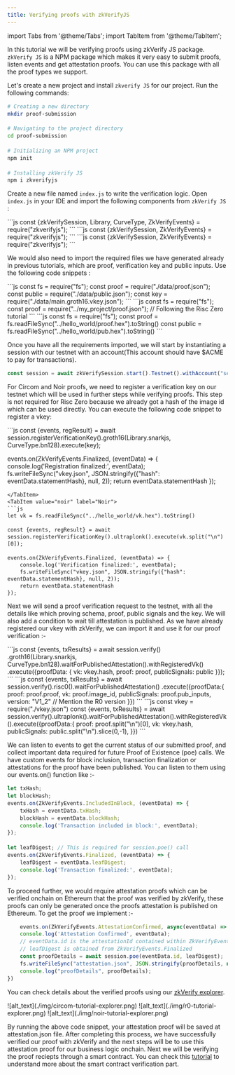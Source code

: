 ```yaml
---
title: Verifying proofs with zkVerifyJS
---
```


import Tabs from '@theme/Tabs';
import TabItem from '@theme/TabItem';



In this tutorial we will be verifying proofs using zkVerify JS package. ```zkVerify JS``` is a NPM package which makes it very easy to submit proofs, listen events and get attestation proofs. You can use this package with all the proof types we support.

Let's create a new project and install ```zkverify JS``` for our project. Run the following commands:
```bash
# Creating a new directory
mkdir proof-submission

# Navigating to the project directory
cd proof-submission

# Initializing an NPM project
npm init

# Installing zkVerify JS
npm i zkverifyjs
```

Create a new file named ```index.js``` to write the verification logic. Open ```index.js``` in your IDE and import the following components from ```zkVerify JS``` :

<Tabs groupId="import">
<TabItem value="circom" label="Circom">
```js
const {zkVerifySession, Library, CurveType, ZkVerifyEvents} = require("zkverifyjs");
```
</TabItem>
<TabItem value="r0" label="Risc Zero">
```js
const {zkVerifySession, ZkVerifyEvents} = require("zkverifyjs");
```
</TabItem>
<TabItem value="noir" label="Noir">
```js
const {zkVerifySession, ZkVerifyEvents} = require("zkverifyjs");
```
</TabItem>
</Tabs>

We would also need to import the required files we have generated already in previous tutorials, which are proof, verification key and public inputs. Use the following code snippets :

<Tabs groupId="import-files">
<TabItem value="circom" label="Circom">
```js
const fs = require("fs");
const proof = require("./data/proof.json");
const public = require("./data/public.json");
const key = require("./data/main.groth16.vkey.json");
```
</TabItem>
<TabItem value="r0" label="Risc Zero">
```js
const fs = require("fs");
const proof = require("../my_project/proof.json"); // Following the Risc Zero tutorial
```
</TabItem>
<TabItem value="noir" label="Noir">
```js
const fs = require("fs");
const proof = fs.readFileSync("../hello_world/proof.hex").toString()
const public = fs.readFileSync("../hello_world/pub.hex").toString()
```
</TabItem>
</Tabs>

Once you have all the requirements imported, we will start by instantiating a session with our testnet with an account(This account should have $ACME to pay for transactions). 
```js
const session = await zkVerifySession.start().Testnet().withAccount("seed-phrase")
```

For Circom and Noir proofs, we need to register a verification key on our testnet which will be used in further steps while verifying proofs. This step is not required for Risc Zero because we already got a hash of the image id which can be used directly. You can execute the following code snippet to register a vkey:

<Tabs groupId="register-vkey">
<TabItem value="circom" label="Circom">
```js
const {events, regResult} = await session.registerVerificationKey().groth16(Library.snarkjs, CurveType.bn128).execute(key);

events.on(ZkVerifyEvents.Finalized, (eventData) => {
    console.log('Registration finalized:', eventData);
    fs.writeFileSync("vkey.json", JSON.stringify({"hash": eventData.statementHash}, null, 2));
    return eventData.statementHash
});

```
</TabItem>
<TabItem value="noir" label="Noir">
```js
let vk = fs.readFileSync("../hello_world/vk.hex").toString()

const {events, regResult} = await session.registerVerificationKey().ultraplonk().execute(vk.split("\n")[0]);

events.on(ZkVerifyEvents.Finalized, (eventData) => {
    console.log('Verification finalized:', eventData);
    fs.writeFileSync("vkey.json", JSON.stringify({"hash": eventData.statementHash}, null, 2));
    return eventData.statementHash
});

```
</TabItem>
</Tabs>


Next we will send a proof verification request to the testnet, with all the details like which proving schema, proof, public signals and the key. We will also add a condition to wait till attestation is published. As we have already registered our vkey with zkVerify, we can import it and use it for our proof verification :- 

<Tabs groupId="proof-verification">
<TabItem value="circom" label="Circom">
```js
const {events, txResults} = await session.verify()
.groth16(Library.snarkjs, CurveType.bn128).waitForPublishedAttestation().withRegisteredVk()
.execute({proofData: {
    vk: vkey.hash,
    proof: proof,
    publicSignals: public
}});
```
</TabItem>
<TabItem value="r0" label="Risc Zero">
```js
const {events, txResults} = await session.verify().risc0().waitForPublishedAttestation()
.execute({proofData:{
    proof: proof.proof,
    vk: proof.image_id,
    publicSignals: proof.pub_inputs,
    version: "V1_2" // Mention the R0 version
}})
```
</TabItem>
<TabItem value="noir" label="Noir">
```js
const vkey = require("./vkey.json")
const {events, txResults} = await session.verify().ultraplonk().waitForPublishedAttestation().withRegisteredVk().execute({proofData:{
    proof: proof.split("\n")[0],
    vk: vkey.hash,
    publicSignals: public.split("\n").slice(0,-1),
}})
```
</TabItem>
</Tabs>

We can listen to events to get the current status of our submitted proof, and collect important data required for future Proof of Existence (poe) calls. We have custom events for block inclusion, transaction finalization or attestations for the proof have been published. You can listen to them using our events.on() function like :- 
```js
let txHash;
let blockHash;
events.on(ZkVerifyEvents.IncludedInBlock, (eventData) => {
    txHash = eventData.txHash;
    blockHash = eventData.blockHash;
    console.log('Transaction included in block:', eventData);
});

let leafDigest; // This is required for session.poe() call
events.on(ZkVerifyEvents.Finalized, (eventData) => {
    leafDigest = eventData.leafDigest;
    console.log('Transaction finalized:', eventData);
});
```

To proceed further, we would require attestation proofs which can be verified onchain on Ethereum that the proof was verified by zkVerify, these proofs can only be generated once the proofs attestation is published on Ethereum. To get the proof we implement :- 

```js
    events.on(ZkVerifyEvents.AttestationConfirmed, async(eventData) => {
    console.log('Attestation Confirmed', eventData);
    // eventData.id is the attestationId contained within ZkVerifyEvents.AttestationConfirmed
    // leafDigest is obtained from ZkVerifyEvents.Finalized
    const proofDetails = await session.poe(eventData.id, leafDigest);
    fs.writeFileSync("attestation.json", JSON.stringify(proofDetails, null, 2));
    console.log("proofDetails", proofDetails);
})
```

You can check details about the verified proofs using our [zkVerify explorer](https://zkverify-testnet.subscan.io/).

<Tabs groupId="explorer">
<TabItem value="circom" label="Circom">
![alt_text](./img/circom-tutorial-explorer.png)
</TabItem>
<TabItem value="r0" label="Risc Zero">
![alt_text](./img/r0-tutorial-explorer.png)
</TabItem>
<TabItem value="noir" label="Noir">
![alt_text](./img/noir-tutorial-explorer.png)
</TabItem>
</Tabs>

By running the above code snippet, your attestation proof will be saved at attestation.json file. After completing this process, we have successfully verified our proof with zkVerify and the next steps will be to use this attestation proof for our business logic onchain. Next we will be verifying the proof reciepts through a smart contract. You can check this [tutorial](./05-smart-contract.md) to understand more about the smart contract verification part.